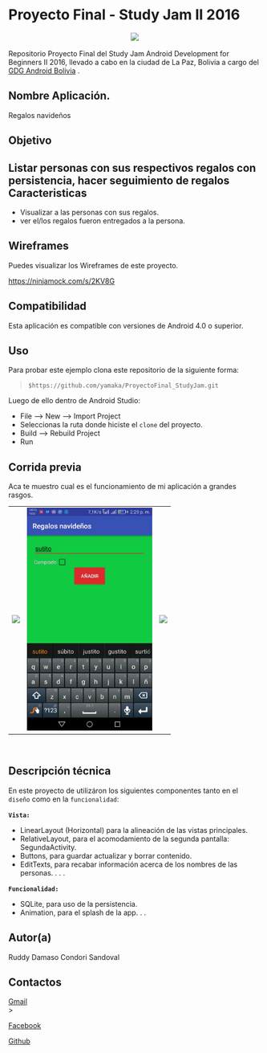 Proyecto Final - Study Jam II 2016
===
<div align="center">
    <center>
        <img src="http://developerstudyjams.com/images/masthead.png" width="400px"/>
    </center>
</div>

Repositorio Proyecto Final del Study Jam Android Development for Beginners II 2016, llevado a cabo en la ciudad de La Paz, Bolivia a cargo del <a target="_blank" href="http://www.gdg.androidbolivia.com">GDG Android Bolivia</a> .

Nombre Aplicación.
---
Regalos navideños

Objetivo
---
Listar personas con sus respectivos regalos con persistencia,
hacer seguimiento de regalos
Caracteristicas
---
* Visualizar a las personas con sus regalos.
* ver el/los regalos fueron entregados a la persona.

Wireframes
---
Puedes visualizar los Wireframes de este proyecto.

https://ninjamock.com/s/2KV8G

Compatibilidad
---
Esta aplicación es compatible con versiones de Android 4.0 o superior.

Uso
---------
Para probar este ejemplo clona este repositorio de la siguiente forma:
>
>     $https://github.com/yamaka/ProyectoFinal_StudyJam.git

Luego de ello dentro de Android Studio:

* File --> New --> Import Project 
* Seleccionas la ruta donde hiciste el `clone` del proyecto.
* Build --> Rebuild Project
* Run 

Corrida previa
---
Aca te muestro cual es el funcionamiento de mi aplicación a grandes rasgos.
<div align="center">
    <center>
        <table border="0">
            <tr>
                <td><img src="https://github.com/yamaka/ProyectoFinal_StudyJam/blob/master/img/2016_12_28_14_29_03_14_32_14.gif

" width="250"></td>
                <td><img src="https://github.com/yamaka/ProyectoFinal_StudyJam/blob/master/img/2016_12_28_14_29_03_14_36_05.gif" width="250"></td>
                <td><img src="https://github.com/yamaka/ProyectoFinal_StudyJam/blob/master/img/2016_12_28_14_29_03_14_39_28.gif" width="250"></td>
            </tr>
        </table>
    </center>
</div>
<br>

Descripción técnica
---
En este proyecto de utilizáron los siguientes componentes tanto en el `diseño` como en la `funcionalidad`:

**`Vista:`**
* LinearLayout (Horizontal) para la alineación de las vistas principales.
* RelativeLayout, para el acomodamiento de la segunda pantalla: SegundaActivity.
* Buttons, para guardar actualizar y borrar contenido.
* EditTexts, para recabar información acerca de los nombres de las personas.
.
.
.

**`Funcionalidad:`**
* SQLite, para uso de la persistencia.
* Animation, para el splash de la app.
.
.

Autor(a)
---
Ruddy Damaso Condori Sandoval

Contactos
---
[Gmail](frostmour2013@gmail.com)<br>>

[Facebook](https://www.facebook.com/rudy.condorisandoval) <br>

[Github](https://www.github.com/yamaka)<br>
